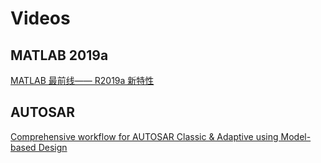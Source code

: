 # Videos

## MATLAB 2019a

[MATLAB 最前线—— R2019a 新特性](https://ww2.mathworks.cn/videos/matlab-r2019a-highlights-1556550360923.html)

## AUTOSAR

[Comprehensive workflow for AUTOSAR Classic & Adaptive using Model-based Design](https://ww2.mathworks.cn/videos/comprehensive-workflow-for-autosar-classic-adaptive-using-model-based-design-1557258949531.html)